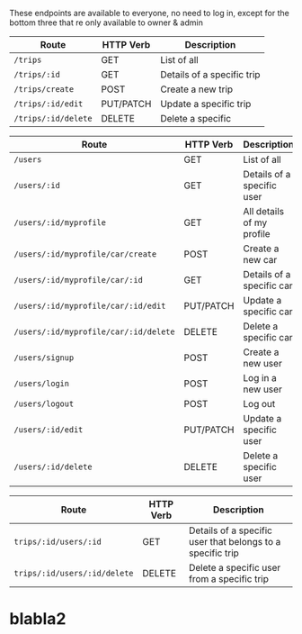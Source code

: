 These endpoints are available to everyone, no need to log in, except for the bottom three that re only available to owner & admin
                 
| Route              | HTTP Verb     | Description                |
| -----------        | -----------   | -----------                |
|  `/trips`          |     GET       |  List of all               |
| `/trips/:id`       |     GET       | Details of a specific trip |   
|   `/trips/create`  |     POST      | Create a new trip          |                                          
| `/trips/:id/edit`  |   PUT/PATCH   | Update a specific trip     |
| `/trips/:id/delete`|    DELETE     | Delete a specific          |




| Route                                 | HTTP Verb     | Description                                                |
| -----------                           | -----------   | -----------                                                |
| `/users`                              | GET           | List of all                                                |                       
| `/users/:id`                          | GET           | Details of a specific user                                 |
| `/users/:id/myprofile`                | GET           | All details of my profile                                  |
| `/users/:id/myprofile/car/create`     | POST          | Create a new car                                           |
| `/users/:id/myprofile/car/:id`        | GET           | Details of a specific car                                  |
| `/users/:id/myprofile/car/:id/edit`   | PUT/PATCH     | Update a specific car                                      |
| `/users/:id/myprofile/car/:id/delete` | DELETE        | Delete a specific car                                      |
| `/users/signup`                       | POST          | Create a new user                                          |
| `/users/login`                        | POST          | Log in a new user                                          |
| `/users/logout`                       | POST          | Log out                                                    |
| `/users/:id/edit`                     | PUT/PATCH     | Update a specific user                                     |
| `/users/:id/delete`                   | DELETE        | Delete a specific user                                     |




| Route                                 | HTTP Verb     | Description                                                |
| -----------                           | -----------   | -----------                                                |
| `trips/:id/users/:id`                 | GET           | Details of a specific user that belongs to a specific trip |
| `trips/:id/users/:id/delete`          | DELETE        | Delete a specific user from a specific trip                |




# blabla2
